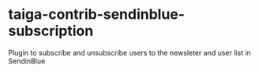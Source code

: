 # taiga-contrib-sendinblue-subscription
Plugin to subscribe and unsubscribe users to the newsleter and user list in  SendinBlue

